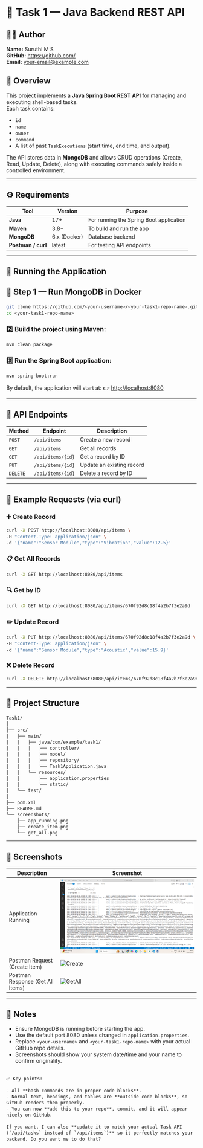 # 🧩 Task 1 — Java Backend REST API

## 👩‍💻 Author
**Name:** Suruthi M S  
**GitHub:** https://github.com/<your-username>  
**Email:** your-email@example.com  


## 📘 Overview
This project implements a **Java Spring Boot REST API** for managing and executing shell-based tasks.  
Each task contains:
- `id`
- `name`
- `owner`
- `command`
- A list of past `TaskExecutions` (start time, end time, and output).

The API stores data in **MongoDB** and allows CRUD operations (Create, Read, Update, Delete), along with executing commands safely inside a controlled environment.

---

## ⚙️ Requirements

| Tool | Version | Purpose |
|------|----------|----------|
| **Java** | 17+ | For running the Spring Boot application |
| **Maven** | 3.8+ | To build and run the app |
| **MongoDB** | 6.x (Docker) | Database backend |
| **Postman / curl** | latest | For testing API endpoints |

---

## 🚀 Running the Application

## 🐳 Step 1 — Run MongoDB in Docker

```bash
git clone https://github.com/<your-username>/<your-task1-repo-name>.git
cd <your-task1-repo-name>
````

### 2️⃣ Build the project using Maven:

```bash
mvn clean package
```

### 3️⃣ Run the Spring Boot application:

```bash
mvn spring-boot:run
```

By default, the application will start at:
👉 [http://localhost:8080](http://localhost:8080)

---

## 🧠 API Endpoints

| Method   | Endpoint          | Description               |
| -------- | ----------------- | ------------------------- |
| `POST`   | `/api/items`      | Create a new record       |
| `GET`    | `/api/items`      | Get all records           |
| `GET`    | `/api/items/{id}` | Get a record by ID        |
| `PUT`    | `/api/items/{id}` | Update an existing record |
| `DELETE` | `/api/items/{id}` | Delete a record by ID     |

---

## 🧰 Example Requests (via curl)

### ➕ Create Record

```bash
curl -X POST http://localhost:8080/api/items \
-H "Content-Type: application/json" \
-d '{"name":"Sensor Module","type":"Vibration","value":12.5}'
```

### 📋 Get All Records

```bash
curl -X GET http://localhost:8080/api/items
```

### 🔍 Get by ID

```bash
curl -X GET http://localhost:8080/api/items/670f92d8c18f4a2b7f3e2a9d
```

### ✏️ Update Record

```bash
curl -X PUT http://localhost:8080/api/items/670f92d8c18f4a2b7f3e2a9d \
-H "Content-Type: application/json" \
-d '{"name":"Sensor Module","type":"Acoustic","value":15.9}'
```

### ❌ Delete Record

```bash
curl -X DELETE http://localhost:8080/api/items/670f92d8c18f4a2b7f3e2a9d
```

---

## 📂 Project Structure

```
Task1/
│
├── src/
│   ├── main/
│   │   ├── java/com/example/task1/
│   │   │   ├── controller/
│   │   │   ├── model/
│   │   │   ├── repository/
│   │   │   └── Task1Application.java
│   │   └── resources/
│   │       ├── application.properties
│   │       └── static/
│   └── test/
│
├── pom.xml
├── README.md
└── screenshots/
    ├── app_running.png
    ├── create_item.png
    └── get_all.png
```

---

## 📸 Screenshots

| Description                      | Screenshot                                  |
| -------------------------------- | ------------------------------------------- |
| Application Running              | ![App Running](screenshots/app_running.png) |
| Postman Request (Create Item)    | ![Create](screenshots/create_item.png)      |
| Postman Response (Get All Items) | ![GetAll](screenshots/get_all.png)          |

---

## 🧾 Notes

* Ensure MongoDB is running before starting the app.
* Use the default port 8080 unless changed in `application.properties`.
* Replace `<your-username>` and `<your-task1-repo-name>` with your actual GitHub repo details.
* Screenshots should show your system date/time and your name to confirm originality.

```

✅ Key points:

- All **bash commands are in proper code blocks**.  
- Normal text, headings, and tables are **outside code blocks**, so GitHub renders them properly.  
- You can now **add this to your repo**, commit, and it will appear nicely on GitHub.  

If you want, I can also **update it to match your actual Task API (`/api/tasks` instead of `/api/items`)** so it perfectly matches your backend. Do you want me to do that?
```
